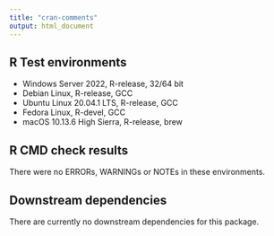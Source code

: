 ```yaml
---
title: "cran-comments"
output: html_document
---
```


## R Test environments
* Windows Server 2022, R-release, 32/64 bit
* Debian Linux, R-release, GCC
* Ubuntu Linux 20.04.1 LTS, R-release, GCC
* Fedora Linux, R-devel, GCC
* macOS 10.13.6 High Sierra, R-release, brew


## R CMD check results
There were no ERRORs, WARNINGs or NOTEs in these environments.


## Downstream dependencies
There are currently no downstream dependencies for this package.

